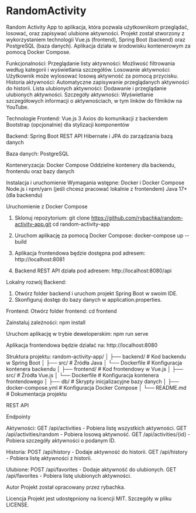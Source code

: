 # RandomActivity
Random Activity App to aplikacja, która pozwala użytkownikom przeglądać, losować, oraz zapisywać ulubione aktywności. Projekt został stworzony z wykorzystaniem technologii Vue.js (frontend), Spring Boot (backend) oraz PostgreSQL (baza danych). Aplikacja działa w środowisku kontenerowym za pomocą Docker Compose.

Funkcjonalności:
Przeglądanie listy aktywności: Możliwość filtrowania według kategorii i wyświetlania szczegółów.
Losowanie aktywności: Użytkownik może wylosować losową aktywność za pomocą przycisku.
Historia aktywności: Automatyczne zapisywanie przeglądanych aktywności do historii.
Lista ulubionych aktywności: Dodawanie i przeglądanie ulubionych aktywności.
Szczegóły aktywności: Wyświetlanie szczegółowych informacji o aktywnościach, w tym linków do filmików na YouTube.

Technologie
Frontend:
Vue.js 3
Axios do komunikacji z backendem
Bootstrap (opcjonalnie) dla stylizacji komponentów

Backend:
Spring Boot
REST API
Hibernate i JPA do zarządzania bazą danych

Baza danych:
PostgreSQL

Konteneryzacja:
Docker Compose
Oddzielne kontenery dla backendu, frontendu oraz bazy danych


Instalacja i uruchomienie
Wymagania wstępne:
Docker i Docker Compose
Node.js i npm/yarn (jeśli chcesz pracować lokalnie z frontendem)
Java 17+ (dla backendu)



Uruchomienie z Docker Compose
1. Sklonuj repozytorium:
git clone https://github.com/rybachka/random-activity-app.git
cd random-activity-app

2. Uruchom aplikację za pomocą Docker Compose:
docker-compose up --build

3. Aplikacja frontendowa będzie dostępna pod adresem:
http://localhost:8081

4. Backend REST API działa pod adresem:
http://localhost:8080/api


Lokalny rozwój
Backend:
1. Otwórz folder backend i uruchom projekt Spring Boot w swoim IDE.
2. Skonfiguruj dostęp do bazy danych w application.properties.
   
Frontend:
Otwórz folder frontend:
cd frontend

Zainstaluj zależności:
npm install

Uruchom aplikację w trybie deweloperskim:
npm run serve

Aplikacja frontendowa będzie działać na:
http://localhost:8080


Struktura projektu:
random-activity-app/
│
├── backend/               # Kod backendu w Spring Boot
│   ├── src/               # Źródła Java
│   └── Dockerfile         # Konfiguracja kontenera backendu
│
├── frontend/              # Kod frontendowy w Vue.js
│   ├── src/               # Źródła Vue.js
│   └── Dockerfile         # Konfiguracja kontenera frontendowego
│
├── db/                    # Skrypty inicjalizacyjne bazy danych
│
├── docker-compose.yml     # Konfiguracja Docker Compose
│
└── README.md              # Dokumentacja projektu


REST API

Endpointy

Aktywności:
GET /api/activities - Pobiera listę wszystkich aktywności.
GET /api/activities/random - Pobiera losową aktywność.
GET /api/activities/{id} - Pobiera szczegóły aktywności o podanym ID.

Historia:
POST /api/history - Dodaje aktywność do historii.
GET /api/history - Pobiera listę aktywności z historii.

Ulubione:
POST /api/favorites - Dodaje aktywność do ulubionych.
GET /api/favorites - Pobiera listę ulubionych aktywności.


Autor
Projekt został opracowany przez rybachka.


Licencja
Projekt jest udostępniony na licencji MIT. Szczegóły w pliku LICENSE.
